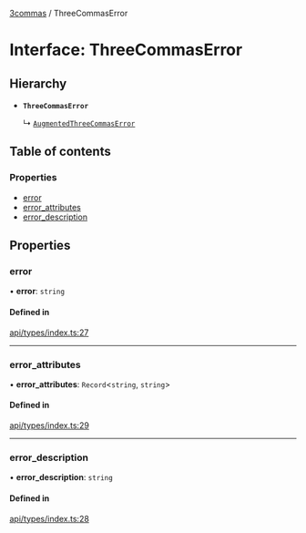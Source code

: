 [3commas](../README.md) / ThreeCommasError

# Interface: ThreeCommasError

## Hierarchy

- **`ThreeCommasError`**

  ↳ [`AugmentedThreeCommasError`](AugmentedThreeCommasError.md)

## Table of contents

### Properties

- [error](ThreeCommasError.md#error)
- [error_attributes](ThreeCommasError.md#error_attributes)
- [error_description](ThreeCommasError.md#error_description)

## Properties

### error

• **error**: `string`

#### Defined in

[api/types/index.ts:27](https://github.com/ozum/3commas/blob/d6773ef/src/api/types/index.ts#L27)

---

### error_attributes

• **error_attributes**: `Record`\<`string`, `string`\>

#### Defined in

[api/types/index.ts:29](https://github.com/ozum/3commas/blob/d6773ef/src/api/types/index.ts#L29)

---

### error_description

• **error_description**: `string`

#### Defined in

[api/types/index.ts:28](https://github.com/ozum/3commas/blob/d6773ef/src/api/types/index.ts#L28)
